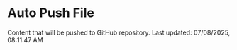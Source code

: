# Auto Push File

Content that will be pushed to GitHub repository.
Last updated: 07/08/2025, 08:11:47 AM
